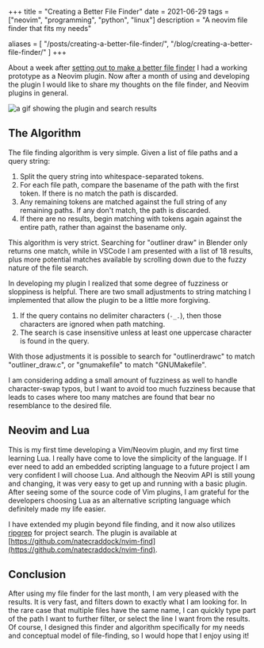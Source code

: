 +++
title = "Creating a Better File Finder"
date = 2021-06-29
tags = ["neovim", "programming", "python", "linux"]
description = "A neovim file finder that fits my needs"

aliases = [
  "/posts/creating-a-better-file-finder/",
  "/blog/creating-a-better-file-finder/"
]
+++

About a week after [setting out to make a better file finder](/posts/in-search-of-a-better-finder/)
I had a working prototype as a Neovim plugin. Now after a month of using and developing the plugin I would like to
share my thoughts on the file finder, and Neovim plugins in general.

![a gif showing the plugin and search results](/images/nvim-find.gif)

## The Algorithm

The file finding algorithm is very simple. Given a list of file paths and a query string:

1. Split the query string into whitespace-separated tokens.
2. For each file path, compare the basename of the path with the first token.
   If there is no match the path is discarded.
3. Any remaining tokens are matched against the full string of any remaining paths. If any
   don't match, the path is discarded.
4. If there are no results, begin matching with tokens again against the entire path,
   rather than against the basename only.

This algorithm is very strict. Searching for "outliner draw" in Blender only returns one
match, while in VSCode I am presented with a list of 18 results, plus more potential matches
available by scrolling down due to the fuzzy nature of the file search.

In developing my plugin I realized that some degree of fuzziness or sloppiness is helpful.
There are two small adjustments to string matching I implemented that allow the plugin to
be a little more forgiving.

1. If the query contains no delimiter characters (`-_.`), then those characters are ignored
   when path matching.
2. The search is case insensitive unless at least one uppercase character is found in the query.

With those adjustments it is possible to search for "outlinerdrawc" to match "outliner_draw.c",
or "gnumakefile" to match "GNUMakefile".

I am considering adding a small amount of fuzziness as well to handle character-swap typos, but
I want to avoid too much fuzziness because that leads to cases where too many matches are found
that bear no resemblance to the desired file.

## Neovim and Lua

This is my first time developing a Vim/Neovim plugin, and my first time learning Lua. I really have
come to love the simplicity of the language. If I ever need to add an embedded scripting language
to a future project I am very confident I will choose Lua. And although the Neovim API is still
young and changing, it was very easy to get up and running with a basic plugin. After seeing some
of the source code of Vim plugins, I am grateful for the developers choosing Lua as an alternative
scripting language which definitely made my life easier.

I have extended my plugin beyond file finding, and it now also utilizes [ripgrep](https://github.com/BurntSushi/ripgrep)
for project search. The plugin is available at [https://github.com/natecraddock/nvim-find](https://github.com/natecraddock/nvim-find).

## Conclusion

After using my file finder for the last month, I am very pleased with the results. It is very fast,
and filters down to exactly what I am looking for. In the rare case that multiple files have the same
name, I can quickly type part of the path I want to further filter, or select the line I want from the
results. Of course, I designed this finder and algorithm specifically for my needs and conceptual
model of file-finding, so I would hope that I enjoy using it!
